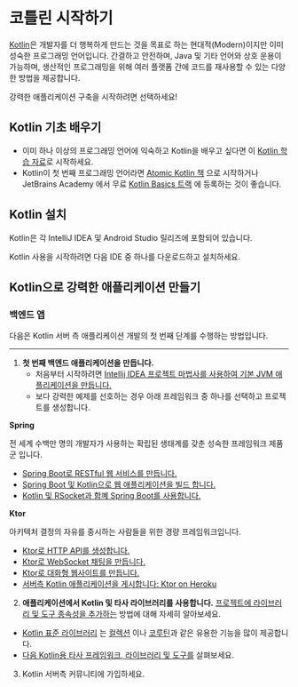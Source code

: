# 코틀린 시작하기

[Kotlin](https://kotlinlang.org/)은 개발자를 더 행복하게 만드는 것을 목표로 하는 현대적(Modern)이지만 이미 성숙한 프로그래밍 언어입니다.
간결하고 안전하며, Java 및 기타 언어와 상호 운용이 가능하며,
생산적인 프로그래밍을 위해 여러 플랫폼 간에 코드를 재사용할 수 있는 다양한 방법을 제공합니다.

강력한 애플리케이션 구축을 시작하려면 선택하세요!

## Kotlin 기초 배우기

- 이미 하나 이상의 프로그래밍 언어에 익숙하고 Kotlin을 배우고 싶다면
  이 [Kotlin 학습 자료](https://kotlinlang.org/docs/learning-materials-overview.html)로 시작하세요.
- Kotlin이 첫 번째 프로그래밍 언어라면 [Atomic Kotlin 책](https://www.atomickotlin.com/atomickotlin/) 으로 시작하거나
  JetBrains Academy 에서
  무료 [Kotlin Basics 트랙](https://hyperskill.org/join/fromdocstoJetSalesStat?redirect=true&next=/tracks/18&_gl=1*lexciv*_ga*MTgyODc5OTgzMi4xNjcxOTQ0ODIw*_ga_9J976DJZ68*MTY3MjA2MjM4My40LjEuMTY3MjA2MjQxOC4wLjAuMA..&_ga=2.31278399.1448447060.1672045282-1828799832.1671944820)
  에 등록하는 것이 좋습니다.

## Kotlin 설치

Kotlin은 각 IntelliJ IDEA 및 Android Studio 릴리즈에 포함되어 있습니다.

Kotlin 사용을 시작하려면 다음 IDE 중 하나를 다운로드하고 설치하세요.

## Kotlin으로 강력한 애플리케이션 만들기

### 백엔드 앱

다음은 Kotlin 서버 측 애플리케이션 개발의 첫 번째 단계를 수행하는 방법입니다.

---

1. **첫 번째 백엔드 애플리케이션을 만듭니다.**
    - 처음부터 시작하려면 [Intellij IDEA 프로젝트 마법사를 사용하여 기본 JVM 애플리케이션을 만듭니다.](https://kotlinlang.org/docs/jvm-get-started.html)
    - 보다 강력한 예제를 선호하는 경우 아래 프레임워크 중 하나를 선택하고 프로젝트를 생성합니다.

**Spring**

전 세계 수백만 명의 개발자가 사용하는 확립된 생태계를 갖춘 성숙한 프레임워크 제품군 입니다.

- [Spring Boot로 RESTful 웹 서비스를 만듭니다.](https://kotlinlang.org/docs/jvm-spring-boot-restful.html)
- [Spring Boot 및 Kotlin으로 웹 애플리케이션을 빌드 합니다.](https://spring.io/guides/tutorials/spring-boot-kotlin/)
- [Kotlin 및 RSocket과 함꼐 Spring Boot를 사용합니다.](https://spring.io/guides/tutorials/spring-webflux-kotlin-rsocket/)

**Ktor**

아키텍처 결정의 자유를 중시하는 사람들을 위한 경량 프레임워크입니다.

- [Ktor로 HTTP API를 생성합니다.](https://ktor.io/docs/creating-http-apis.html?_gl=1*53utkx*_ga*MTgyODc5OTgzMi4xNjcxOTQ0ODIw*_ga_9J976DJZ68*MTY3MjA2MjM4My40LjEuMTY3MjA2MjQxOC4wLjAuMA..&_ga=2.203244817.1448447060.1672045282-1828799832.1671944820)
- [Ktor로 WebSocket 채팅을 만듭니다.](https://ktor.io/docs/creating-web-socket-chat.html?_gl=1*53utkx*_ga*MTgyODc5OTgzMi4xNjcxOTQ0ODIw*_ga_9J976DJZ68*MTY3MjA2MjM4My40LjEuMTY3MjA2MjQxOC4wLjAuMA..&_ga=2.203244817.1448447060.1672045282-1828799832.1671944820)
- [Ktor로 대화형 웹사이트를 만듭니다.](https://ktor.io/docs/creating-interactive-website.html?_gl=1*53utkx*_ga*MTgyODc5OTgzMi4xNjcxOTQ0ODIw*_ga_9J976DJZ68*MTY3MjA2MjM4My40LjEuMTY3MjA2MjQxOC4wLjAuMA..&_ga=2.203244817.1448447060.1672045282-1828799832.1671944820)
- [서버측 Kotlin 애플리케이션을 게시합니다: Ktor on Heroku](https://ktor.io/docs/heroku.html?_gl=1*53utkx*_ga*MTgyODc5OTgzMi4xNjcxOTQ0ODIw*_ga_9J976DJZ68*MTY3MjA2MjM4My40LjEuMTY3MjA2MjQxOC4wLjAuMA..&_ga=2.203244817.1448447060.1672045282-1828799832.1671944820)


2. **애플리케이션에서 Kotlin 및 타사 라이브러리를
   사용합니다.** [프로젝트에 라이브러리 및 도구 종속성을 추가하는](https://kotlinlang.org/docs/gradle-configure-project.html#configure-dependencies)
   방법에 대해 자세히 알아보세요.

- [Kotlin 표준 라이브러리](https://kotlinlang.org/api/latest/jvm/stdlib/)
  는 [컬렉션](https://kotlinlang.org/docs/collections-overview.html)
  이나 [코루틴](https://kotlinlang.org/docs/coroutines-guide.html)과 같은 유용한 기능을 많이 제공합니다.
- [다음 Kotlin용 타사 프레임워크, 라이브러리 및 도구를](https://blog.jetbrains.com/kotlin/2020/11/server-side-development-with-kotlin-frameworks-and-libraries/?_gl=1*dbfdgn*_ga*MTgyODc5OTgzMi4xNjcxOTQ0ODIw*_ga_9J976DJZ68*MTY3MjA2MjM4My40LjEuMTY3MjA2MjQxOC4wLjAuMA..&_ga=2.30354111.1448447060.1672045282-1828799832.1671944820)
  살펴보세요.

3. Kotlin 서버측 커뮤니티에 가입하세요.